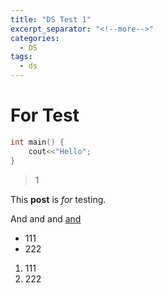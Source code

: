 ```yaml
---
title: "DS Test 1"
excerpt_separator: "<!--more-->"
categories:
  - DS
tags:
  - ds
---
```


# For Test
```cpp
int main() {
    cout<<"Hello";
}
```


> 1



This **post** is *for* testing.

And and and <u>and</u>
 - 111
  - 222

 1. 111
  2. 222 